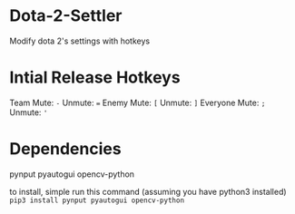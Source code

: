 # Dota-2-Settler
Modify dota 2's settings with hotkeys

# Intial Release Hotkeys
Team
  Mute: ```-```
  Unmute: ```=```
Enemy
  Mute: ```[```
  Unmute: ```]```
Everyone
  Mute: ```;```
  Unmute: ```'```

# Dependencies
pynput
pyautogui
opencv-python

to install, simple run this command (assuming you have python3 installed)
```pip3 install pynput pyautogui opencv-python```